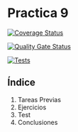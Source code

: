 # Practica 9

[![Coverage Status](https://coveralls.io/repos/github/ULL-ESIT-INF-DSI-2223/ull-esit-inf-dsi-22-23-prct09-funko-app-Deevo14/badge.svg?branch=main)](https://coveralls.io/github/ULL-ESIT-INF-DSI-2223/ull-esit-inf-dsi-22-23-prct09-funko-app-Deevo14?branch=main)

[![Quality Gate Status](https://sonarcloud.io/api/project_badges/measure?project=ULL-ESIT-INF-DSI-2223_ull-esit-inf-dsi-22-23-prct09-funko-app-Deevo14&metric=alert_status)](https://sonarcloud.io/summary/new_code?id=ULL-ESIT-INF-DSI-2223_ull-esit-inf-dsi-22-23-prct09-funko-app-Deevo14)

[![Tests](https://github.com/ULL-ESIT-INF-DSI-2223/ull-esit-inf-dsi-22-23-prct09-funko-app-Deevo14/actions/workflows/node.js.yml/badge.svg?branch=main)](https://github.com/ULL-ESIT-INF-DSI-2223/ull-esit-inf-dsi-22-23-prct09-funko-app-Deevo14/actions/workflows/node.js.yml)

## Índice

  1. Tareas Previas
  2. Ejercicios
  3. Test
  4. Conclusiones

